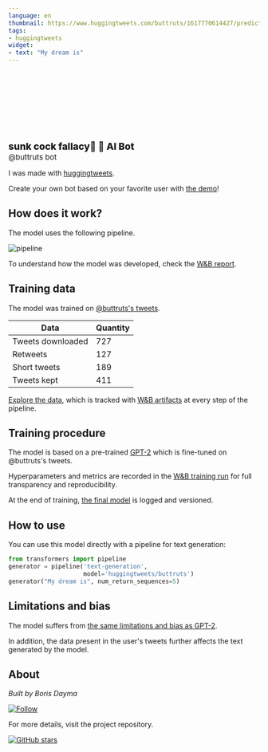 ```yaml
---
language: en
thumbnail: https://www.huggingtweets.com/buttruts/1617770614427/predictions.png
tags:
- huggingtweets
widget:
- text: "My dream is"
---
```


<div>
<div style="width: 132px; height:132px; border-radius: 50%; background-size: cover; background-image: url('https://pbs.twimg.com/profile_images/1338207979896774656/NsHUE0ZE_400x400.jpg')">
</div>
<div style="margin-top: 8px; font-size: 19px; font-weight: 800">sunk cock fallacy🔞 🤖 AI Bot </div>
<div style="font-size: 15px">@buttruts bot</div>
</div>

I was made with [huggingtweets](https://github.com/borisdayma/huggingtweets).

Create your own bot based on your favorite user with [the demo](https://colab.research.google.com/github/borisdayma/huggingtweets/blob/master/huggingtweets-demo.ipynb)!

## How does it work?

The model uses the following pipeline.

![pipeline](https://github.com/borisdayma/huggingtweets/blob/master/img/pipeline.png?raw=true)

To understand how the model was developed, check the [W&B report](https://wandb.ai/wandb/huggingtweets/reports/HuggingTweets-Train-a-Model-to-Generate-Tweets--VmlldzoxMTY5MjI).

## Training data

The model was trained on [@buttruts's tweets](https://twitter.com/buttruts).

| Data | Quantity |
| --- | --- |
| Tweets downloaded | 727 |
| Retweets | 127 |
| Short tweets | 189 |
| Tweets kept | 411 |

[Explore the data](https://wandb.ai/wandb/huggingtweets/runs/4ggl7jjh/artifacts), which is tracked with [W&B artifacts](https://docs.wandb.com/artifacts) at every step of the pipeline.

## Training procedure

The model is based on a pre-trained [GPT-2](https://huggingface.co/gpt2) which is fine-tuned on @buttruts's tweets.

Hyperparameters and metrics are recorded in the [W&B training run](https://wandb.ai/wandb/huggingtweets/runs/3o27rfwn) for full transparency and reproducibility.

At the end of training, [the final model](https://wandb.ai/wandb/huggingtweets/runs/3o27rfwn/artifacts) is logged and versioned.

## How to use

You can use this model directly with a pipeline for text generation:

```python
from transformers import pipeline
generator = pipeline('text-generation',
                     model='huggingtweets/buttruts')
generator("My dream is", num_return_sequences=5)
```

## Limitations and bias

The model suffers from [the same limitations and bias as GPT-2](https://huggingface.co/gpt2#limitations-and-bias).

In addition, the data present in the user's tweets further affects the text generated by the model.

## About

*Built by Boris Dayma*

[![Follow](https://img.shields.io/twitter/follow/borisdayma?style=social)](https://twitter.com/intent/follow?screen_name=borisdayma)

For more details, visit the project repository.

[![GitHub stars](https://img.shields.io/github/stars/borisdayma/huggingtweets?style=social)](https://github.com/borisdayma/huggingtweets)
